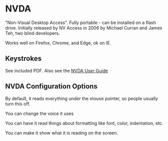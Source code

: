 # NVDA

"Non-Visual Desktop Access". Fully portable - can be installed on a flash drive. Initially released by NV Access in 2006 by Michael Curran and James Teh, two blind developers.

Works well on Firefox, Chrome, and Edge, ok on IE.

## Keystrokes

See included PDF. Also see the [NVDA User Guide](https://www.nvaccess.org/files/nvda/documentation/userGuide.html)

## NVDA Configuration Options

By default, it reads everything under the mouse pointer, so people usually turn this off.

You can change the voice it uses

You can have it read things about formatting like font, color, indentation, etc.

You can make it show what it is reading on the screen.